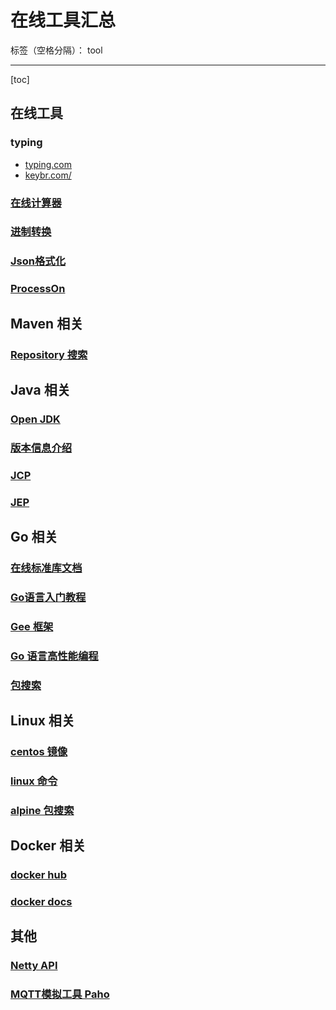 ﻿# 在线工具汇总

标签（空格分隔）： tool

---

[toc]

## 在线工具

### typing

- [typing.com](https://www.typing.com/)
- [keybr.com/](https://www.keybr.com/)

### [在线计算器](https://www.123cha.com/jsq/)

### [进制转换](https://tool.lu/hexconvert/)

### [Json格式化](https://www.sojson.com/)

### [ProcessOn](https://www.processon.com/)

## Maven 相关

### [Repository 搜索](https://mvnrepository.com/)

## Java 相关

### [Open JDK](https://openjdk.java.net/)

### [版本信息介绍](https://www.jianshu.com/p/31433bcaa1a5?utm_campaign=maleskine&utm_content=note&utm_medium=seo_notes&utm_source=recommendation)

### [JCP](https://www.jcp.org/en/home/index)

### [JEP](http://openjdk.java.net/jeps/0)

## Go 相关

### [在线标准库文档](https://studygolang.com/pkgdoc)

### [Go语言入门教程](http://c.biancheng.net/golang/)

### [Gee 框架](https://geektutu.com/post/gee.html)

### [Go 语言高性能编程](https://geektutu.com/post/high-performance-go.html)

### [包搜索](https://golang.com.cn/)

## Linux 相关

### [centos 镜像](https://www.centos.org/download/)

### [linux 命令](https://www.linuxcool.com/)

### [alpine 包搜索](https://pkgs.alpinelinux.org/packages)

## Docker 相关

### [docker hub](https://hub.docker.com/)

### [docker docs](https://docs.docker.com/)

## 其他

### [Netty API](https://netty.io/4.1/api/index.html)

### [MQTT模拟工具 Paho](https://repo.eclipse.org/content/repositories/paho-releases/org/eclipse/paho/)

